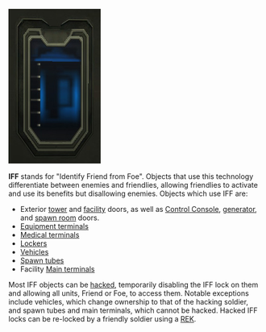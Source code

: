 ![](../images/IFF_small.jpg "IFF_small.jpg")

**IFF** stands for "Identify Friend from Foe". Objects that use this technology
differentiate between enemies and friendlies, allowing friendlies to activate
and use its benefits but disallowing enemies. Objects which use IFF are:

- Exterior [tower](../locations/Towers.md) and
  [facility](../locations/Facilities.md) doors, as well as
  [Control Console](../locations/Control_Console.md),
  [generator](../items/Generator.md), and
  [spawn room](../locations/Spawn_Room.md) doors.
- [Equipment terminals](../items/Equipment_Terminal.md)
- [Medical terminals](../items/Medical_Terminal.md)
- [Lockers](../items/Lockers.md)
- [Vehicles](../vehicles/Vehicle.md)
- [Spawn tubes](../items/Respawn_Tube.md)
- Facility [Main terminals](../items/Main_Terminal.md)

Most IFF objects can be [hacked](Hack.md), temporarily disabling the IFF lock on
them and allowing all units, Friend or Foe, to access them. Notable exceptions
include vehicles, which change ownership to that of the hacking soldier, and
spawn tubes and main terminals, which cannot be hacked. Hacked IFF locks can be
re-locked by a friendly soldier using a
[REK](../weapons/Remote_Electronics_Kit.md).
